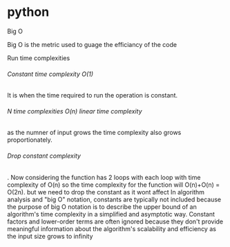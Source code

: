 # python

Big O 


Big O is the metric used to guage the efficiancy of the code



Run time complexities



<h6>Constant time complexity O(1)</h6>
It is when the time required to run the operation is constant.


<h6>N time complexities O(n) linear time complexity</h6>
as the numner of input grows the time complexity also grows proportionately.

<h6>Drop constant complexity</h6>.
Now considering the function has 2 loops with each loop with time complexity of O(n)
so the time complexity for the function will O(n)+O(n) = O(2n).
but we need to drop the constant as it wont affect In algorithm analysis and "big O" notation, 
constants are typically not included because the purpose of big O notation is 
to describe the upper bound of an algorithm's time complexity in a 
simplified and asymptotic way. 
Constant factors and lower-order terms are often ignored because 
they don't provide meaningful information about the algorithm's scalability and efficiency 
as the input size grows to infinity
